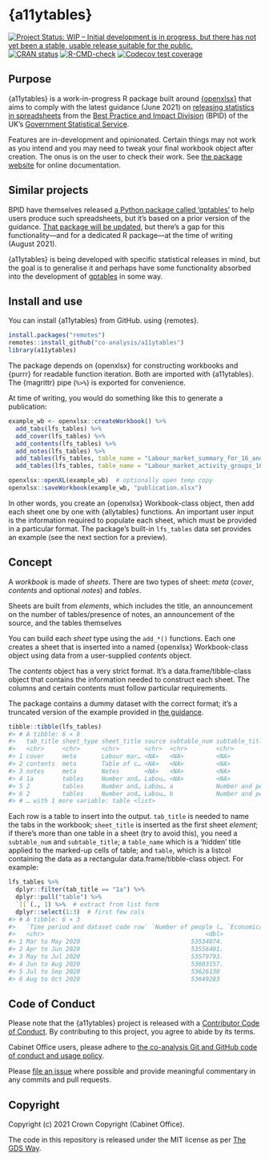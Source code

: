 
<!-- README.md is generated from README.Rmd. Please edit that file -->

# {a11ytables}

<!-- badges: start -->

[![Project Status: WIP – Initial development is in progress, but there
has not yet been a stable, usable release suitable for the
public.](https://www.repostatus.org/badges/latest/wip.svg)](https://www.repostatus.org/#wip)
[![CRAN
status](https://www.r-pkg.org/badges/version/a11ytables)](https://CRAN.R-project.org/package=a11ytables)
[![R-CMD-check](https://github.com/co-analysis/a11ytables/workflows/R-CMD-check/badge.svg)](https://github.com/co-analysis/a11ytables/actions)
[![Codecov test
coverage](https://codecov.io/gh/co-analysis/a11ytables/branch/main/graph/badge.svg)](https://codecov.io/gh/co-analysis/a11ytables?branch=main)
<!-- badges: end -->

## Purpose

{a11ytables} is a work-in-progress R package built around
[{openxlsx}](https://ycphs.github.io/openxlsx/) that aims to comply with
the latest guidance (June 2021) on [releasing statistics in
spreadsheets](https://gss.civilservice.gov.uk/policy-store/releasing-statistics-in-spreadsheets/)
from the [Best Practice and Impact
Division](https://github.com/best-practice-and-impact?language=html)
(BPID) of the UK’s [Government Statistical
Service](https://gss.civilservice.gov.uk/).

Features are in-development and opinionated. Certain things may not work
as you intend and you may need to tweak your final workbook object after
creation. The onus is on the user to check their work. See [the package
website](https://co-analysis.github.io/a11ytables/) for online
documentation.

## Similar projects

BPID have themselves released [a Python package called
‘gptables’](https://github.com/best-practice-and-impact/gptables) to
help users produce such spreadsheets, but it’s based on a prior version
of the guidance. [That package will be
updated](https://github.com/best-practice-and-impact/gptables/issues/145),
but there’s a gap for this functionality—and for a dedicated R
package—at the time of writing (August 2021).

{a11ytables} is being developed with specific statistical releases in
mind, but the goal is to generalise it and perhaps have some
functionality absorbed into the development of
[gptables](https://github.com/best-practice-and-impact/gptables) in some
way.

## Install and use

You can install {a11ytables} from GitHub. using {remotes}.

``` r
install.packages("remotes")
remotes::install_github("co-analysis/a11ytables")
library(a11ytables)
```

The package depends on {openxlsx} for constructing workbooks and {purrr}
for readable function iteration. Both are imported with {a11ytables}.
The {magrittr} pipe (`%>%`) is exported for convenience.

At time of writing, you would do something like this to generate a
publication:

``` r
example_wb <- openxlsx::createWorkbook() %>% 
  add_tabs(lfs_tables) %>% 
  add_cover(lfs_tables) %>% 
  add_contents(lfs_tables) %>% 
  add_notes(lfs_tables) %>% 
  add_tables(lfs_tables, table_name = "Labour_market_summary_for_16_and_over") %>%
  add_tables(lfs_tables, table_name = "Labour_market_activity_groups_16_and_over")

openxlsx::openXL(example_wb)  # optionally open temp copy
openxlsx::saveWorkbook(example_wb, "publication.xlsx")
```

In other words, you create an {openxlsx} Workbook-class object, then add
each sheet one by one with {allytables} functions. An important user
input is the information required to populate each sheet, which must be
provided in a particular format. The package’s built-in `lfs_tables`
data set provides an example (see the next section for a preview).

## Concept

A *workbook* is made of *sheets*. There are two types of sheet: *meta*
(*cover*, *contents* and optional *notes*) and *tables*.

Sheets are built from *elements*, which includes the title, an
announcement on the number of tables/presence of notes, an announcement
of the source, and the tables themselves

You can build each *sheet* type using the `add_*()` functions. Each one
creates a sheet that is inserted into a named {openxlsx} Workbook-class
object using data from a user-supplied *contents* object.

The *contents* object has a very strict format. It’s a
data.frame/tibble-class object that contains the information needed to
construct each sheet. The columns and certain contents must follow
particular requirements.

The package contains a dummy dataset with the correct format; it’s a
truncated version of the example provided in [the
guidance](https://gss.civilservice.gov.uk/policy-store/releasing-statistics-in-spreadsheets/).

``` r
tibble::tibble(lfs_tables)
#> # A tibble: 6 × 8
#>   tab_title sheet_type sheet_title source subtable_num subtable_title table_name
#>   <chr>     <chr>      <chr>       <chr>  <chr>        <chr>          <chr>     
#> 1 cover     meta       Labour mar… <NA>   <NA>         <NA>           Cover_con…
#> 2 contents  meta       Table of c… <NA>   <NA>         <NA>           Table_of_…
#> 3 notes     meta       Notes       <NA>   <NA>         <NA>           Notes_tab…
#> 4 1a        tables     Number and… Labou… <NA>         <NA>           Labour_ma…
#> 5 2         tables     Number and… Labou… a            Number and pe… Labour_ma…
#> 6 2         tables     Number and… Labou… b            Number and pe… Labour_ma…
#> # … with 1 more variable: table <list>
```

Each row is a table to insert into the output. `tab_title` is needed to
name the tabs in the workbook; `sheet_title` is inserted as the first
sheet *element*; if there’s more than one table in a sheet (try to avoid
this), you need a `subtable_num` and `subtable_title`; a `table_name`
which is a ‘hidden’ title applied to the marked-up cells of table; and
`table`, which is a listcol containing the data as a rectangular
data.frame/tibble-class object. For example:

``` r
lfs_tables %>% 
  dplyr::filter(tab_title == "1a") %>%
  dplyr::pull("table") %>% 
  `[[`(., 1) %>%  # extract from list form
  dplyr::select(1:3)  # first few cols
#> # A tibble: 6 × 3
#>   `Time period and dataset code row` `Number of people (… `Economically active\…
#>   <chr>                                             <dbl>                  <dbl>
#> 1 Mar to May 2020                               53534074.              34127374.
#> 2 Apr to Jun 2020                               53556401.              34051489.
#> 3 May to Jul 2020                               53579793.              34116254.
#> 4 Jun to Aug 2020                               53603157.              34112847.
#> 5 Jul to Sep 2020                               53626130               34130192.
#> 6 Aug to Oct 2020                               53649283               34213332.
```

## Code of Conduct

Please note that the {a11ytables} project is released with a
[Contributor Code of
Conduct](https://contributor-covenant.org/version/2/0/CODE_OF_CONDUCT.html).
By contributing to this project, you agree to abide by its terms.

Cabinet Office users, please adhere to [the co-analysis Git and GitHub
code of conduct and usage
policy](https://docs.google.com/document/d/1CuNgKla1BwSVOmGkPmsq0S-OM4emP-iXrgnm7EeILWM/edit?usp=sharing).

Please [file an
issue](https://github.com/co-analysis/csstatsbulletin/issues) where
possible and provide meaningful commentary in any commits and pull
requests.

## Copyright

Copyright (c) 2021 Crown Copyright (Cabinet Office).

The code in this repository is released under the MIT license as per
[The GDS
Way](https://gds-way.cloudapps.digital/manuals/licensing.html#use-mit).
